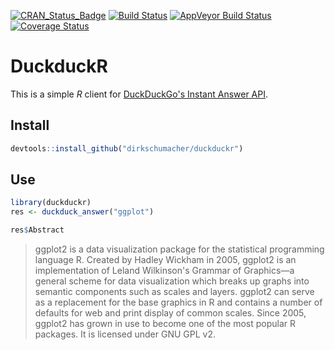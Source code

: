 
[![CRAN\_Status\_Badge](http://www.r-pkg.org/badges/version/duckduckr)](https://cran.r-project.org/package=duckduckr) [![Build Status](https://travis-ci.org/dirkschumacher/duckduckr.svg?branch=master)](https://travis-ci.org/dirkschumacher/duckduckr) [![AppVeyor Build Status](https://ci.appveyor.com/api/projects/status/github/dirkschumacher/duckduckr?branch=master&svg=true)](https://ci.appveyor.com/project/dirkschumacher/duckduckr) [![Coverage Status](https://img.shields.io/codecov/c/github/dirkschumacher/duckduckr/master.svg)](https://codecov.io/github/dirkschumacher/duckduckr?branch=master)

DuckduckR
=========

This is a simple *R* client for [DuckDuckGo's Instant Answer API](https://duckduckgo.com/api).

Install
-------

``` r
devtools::install_github("dirkschumacher/duckduckr")
```

Use
---

``` r
library(duckduckr)
res <- duckduck_answer("ggplot")
```

``` r
res$Abstract
```

<blockquote>
ggplot2 is a data visualization package for the statistical programming language R. Created by Hadley Wickham in 2005, ggplot2 is an implementation of Leland Wilkinson's Grammar of Graphics—a general scheme for data visualization which breaks up graphs into semantic components such as scales and layers. ggplot2 can serve as a replacement for the base graphics in R and contains a number of defaults for web and print display of common scales. Since 2005, ggplot2 has grown in use to become one of the most popular R packages. It is licensed under GNU GPL v2.
</blockquote>
